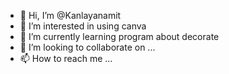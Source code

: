 - 👋 Hi, I’m @Kanlayanamit
- 👀 I’m interested in using canva
- 🌱 I’m currently learning program about decorate
- 💞️ I’m looking to collaborate on ...
- 📫 How to reach me ...

<!---
Kanlayanamit/Kanlayanamit is a ✨ special ✨ repository because its `README.md` (this file) appears on your GitHub profile.
You can click the Preview link to take a look at your changes.
--->
